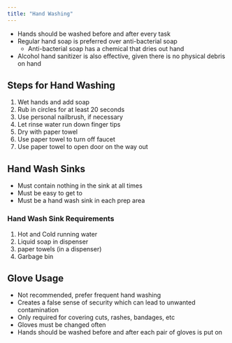 ```yaml
---
title: "Hand Washing"
---
```

- Hands should be washed before and after every task
- Regular hand soap is preferred over anti-bacterial soap
	- Anti-bacterial soap has a chemical that dries out hand
- Alcohol hand sanitizer is also effective, given there is no physical debris on hand

## Steps for Hand Washing

1. Wet hands and add soap
2. Rub in circles for at least 20 seconds
3. Use personal nailbrush, if necessary
4. Let rinse water run down finger tips
5. Dry with paper towel
6. Use paper towel to turn off faucet
7. Use paper towel to open door on the way out

## Hand Wash Sinks

- Must contain nothing in the sink at all times
- Must be easy to get to
- Must be a hand wash sink in each prep area

### Hand Wash Sink Requirements

1. Hot and Cold running water
2. Liquid soap in dispenser
3. paper towels (in a dispenser)
4. Garbage bin

## Glove Usage

- Not recommended, prefer frequent hand washing
- Creates a false sense of security which can lead to unwanted contamination
- Only required for covering cuts, rashes, bandages, etc
- Gloves must be changed often
- Hands should be washed before and after each pair of gloves is put on